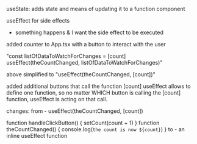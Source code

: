 useState: adds state and means of updating it to a function component

useEffect for side effects

- something happens & I want the side effect to be executed

added counter to App.tsx with a button to interact with the user

"const listOfDataToWatchForChanges = [count]
useEffect(theCountChanged, listOfDataToWatchForChanges)"

above simplified to "useEffect(theCountChanged, [count])"

added additional buttons that call the function [count]
useEffect allows to define one function, so no matter WHICH button is calling the [count] function, useEffect is acting on that call.

changes:
from -
useEffect(theCountChanged, [count])

function handleClickButton() {
setCount(count + 1)
}
function theCountChanged() {
console.log(`the count is now ${count}`)
}
to - an inline useEffect function
